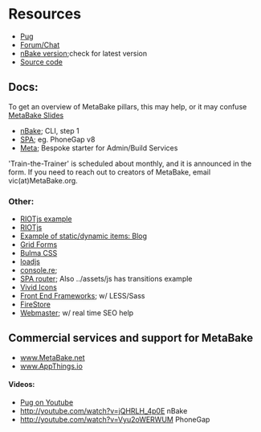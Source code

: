 
# Resources

- [Pug](http://pug.MetaBake.org)
- [Forum/Chat](http://chat.MetaBake.org)
- [nBake version](https://www.npmjs.com/package/nbake);check for latest version
- [Source code](http://github.com/metabake)

## Docs:
To get an overview of MetaBake pillars, this may help, or it may confuse [MetaBake Slides](http://prez.metabake.org/p)

- [nBake](http://doc.MetaBake.org/nbake); CLI, step 1
- [SPA](http://doc.MetaBake.org/SPA); eg. PhoneGap v8
- [Meta](http://doc.MetaBake.org/meta); Bespoke starter for Admin/Build Services

'Train-the-Trainer' is scheduled about monthly, and it is announced in the form. If you need to reach out to creators of MetaBake, email vic(at)MetaBake.org.

### Other:

- [RIOTjs example](https://github.com/metabake/examples-plugins/tree/master/mock/riotFirst)
- [RIOTjs](https://riot.js.org/)
- [Example of static/dynamic items: Blog](https://github.com/metabake/B-M-SPA/tree/master/blogRiot)
- [Grid Forms](https://github.com/kumailht/gridforms)
- [Bulma CSS](https://bulma.io/documentation/components)
- [loadjs](https://github.com/muicss/loadjs)
- [console.re](http://console.re);
- [SPA router](https://github.com/metabake/B-M-SPA/tree/master/SPA/www/router); Also ../assets/js has transitions example
- [Vivid Icons](https://webkul.github.io/vivid/cheatsheet.html)
- [Front End Frameworks](https://github.com/metabake/front-end-frameworks
); w/ LESS/Sass
- [FireStore](https://firebase.google.com/docs/firestore)
- [Webmaster](https://www.google.com/webmasters); w/ real time SEO help


## Commercial services and support for MetaBake

- www.MetaBake.net
- www.AppThings.io

#### Videos:

- [Pug on Youtube](http://youtube.com/watch?v=wzAWI9h3q18)
- http://youtube.com/watch?v=jQHRLH_4p0E nBake
- http://youtube.com/watch?v=Vyu2oWERWUM PhoneGap
